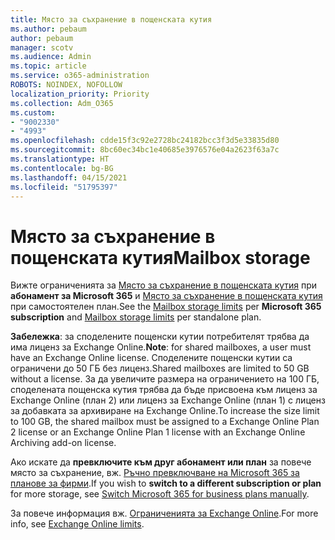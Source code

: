 ```yaml
---
title: Място за съхранение в пощенската кутия
ms.author: pebaum
author: pebaum
manager: scotv
ms.audience: Admin
ms.topic: article
ms.service: o365-administration
ROBOTS: NOINDEX, NOFOLLOW
localization_priority: Priority
ms.collection: Adm_O365
ms.custom:
- "9002330"
- "4993"
ms.openlocfilehash: cdde15f3c92e2728bc24182bcc3f3d5e33835d80
ms.sourcegitcommit: 8bc60ec34bc1e40685e3976576e04a2623f63a7c
ms.translationtype: HT
ms.contentlocale: bg-BG
ms.lasthandoff: 04/15/2021
ms.locfileid: "51795397"
---
```

# <a name="mailbox-storage"></a><span data-ttu-id="ddad3-102">Място за съхранение в пощенската кутия</span><span class="sxs-lookup"><span data-stu-id="ddad3-102">Mailbox storage</span></span>

<span data-ttu-id="ddad3-103">Вижте ограниченията за [Място за съхранение в пощенската кутия](https://docs.microsoft.com/office365/servicedescriptions/exchange-online-service-description/exchange-online-limits#mailbox-storage-limits) при **абонамент за Microsoft 365** и [Място за съхранение в пощенската кутия](https://docs.microsoft.com/office365/servicedescriptions/exchange-online-service-description/exchange-online-limits#storage-limits-across-standalone-plans) при самостоятелен план.</span><span class="sxs-lookup"><span data-stu-id="ddad3-103">See the [Mailbox storage limits](https://docs.microsoft.com/office365/servicedescriptions/exchange-online-service-description/exchange-online-limits#mailbox-storage-limits) per **Microsoft 365 subscription** and [Mailbox storage limits](https://docs.microsoft.com/office365/servicedescriptions/exchange-online-service-description/exchange-online-limits#storage-limits-across-standalone-plans) per standalone plan.</span></span> 

<span data-ttu-id="ddad3-104">**Забележка**: за споделените пощенски кутии потребителят трябва да има лиценз за Exchange Online.</span><span class="sxs-lookup"><span data-stu-id="ddad3-104">**Note**: for shared mailboxes, a user must have an Exchange Online license.</span></span> <span data-ttu-id="ddad3-105">Споделените пощенски кутии са ограничени до 50 ГБ без лиценз.</span><span class="sxs-lookup"><span data-stu-id="ddad3-105">Shared mailboxes are limited to 50 GB without a license.</span></span> <span data-ttu-id="ddad3-106">За да увеличите размера на ограничението на 100 ГБ, споделената пощенска кутия трябва да бъде присвоена към лиценз за Exchange Online (план 2) или лиценз за Exchange Online (план 1) с лиценз за добавката за архивиране на Exchange Online.</span><span class="sxs-lookup"><span data-stu-id="ddad3-106">To increase the size limit to 100 GB, the shared mailbox must be assigned to a Exchange Online Plan 2 license or an Exchange Online Plan 1 license with an Exchange Online Archiving add-on license.</span></span>

<span data-ttu-id="ddad3-107">Ако искате да **превключите към друг абонамент или план** за повече място за съхранение, вж. [Ръчно превключване на Microsoft 365 за планове за фирми](https://docs.microsoft.com/microsoft-365/commerce/subscriptions/switch-plans-manually?view=o365-worldwide).</span><span class="sxs-lookup"><span data-stu-id="ddad3-107">If you wish to **switch to a different subscription or plan** for more storage, see [Switch Microsoft 365 for business plans manually](https://docs.microsoft.com/microsoft-365/commerce/subscriptions/switch-plans-manually?view=o365-worldwide).</span></span>

<span data-ttu-id="ddad3-108">За повече информация вж. [Ограниченията за Exchange Online](https://docs.microsoft.com/office365/servicedescriptions/exchange-online-service-description/exchange-online-limits).</span><span class="sxs-lookup"><span data-stu-id="ddad3-108">For more info, see [Exchange Online limits](https://docs.microsoft.com/office365/servicedescriptions/exchange-online-service-description/exchange-online-limits).</span></span>
